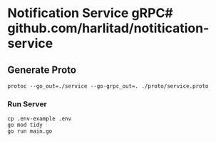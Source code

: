 # Notification Service gRPC# github.com/harlitad/notitication-service

## Generate Proto
```
protoc --go_out=./service --go-grpc_out=. ./proto/service.proto
```

### Run Server
```
cp .env-example .env
go mod tidy
go run main.go
```